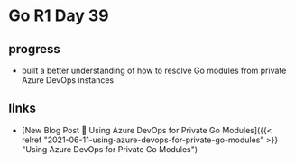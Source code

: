 # Go R1 Day 39


## progress

- built a better understanding of how to resolve Go modules from private Azure DevOps instances

## links

- [New Blog Post 🎉  Using Azure DevOps for Private Go Modules]({{&lt; relref &#34;2021-06-11-using-azure-devops-for-private-go-modules&#34; &gt;}} &#34;Using Azure DevOps for Private Go Modules&#34;)

